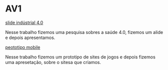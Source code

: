 # AV1
[slide indústrial 4.0](https://www.canva.com/design/DAGB3BqoqjE/vN9VGrpWw0nqZuPJ9NgxmQ/edit)

Nesse trabalho fizemos uma pesquisa sobres a saúde 4.0, fizemos um alide e depois apresentamos.

[peototipo mobile](https://www.canva.com/design/DAF-qwTjFPU/Jswr5AaWIOtx1cjYRAEp1g/edit)

Nesse trabalho fizemos um prototipo de sites de jogos e depois fizemos uma apresetação, sobre o sitesa que criamos.


